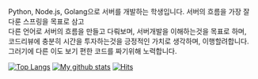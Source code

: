 Python, Node.js, Golang으로 서버를 개발하는 학생입니다.
서버의 흐름을 가장 잘 다룬 스프링을 목표로 삼고  
다른 언어로 서버의 흐름을 만들고 다뤄보며, 서버개발을 이해하는것을 목표로 하며,  
코드리뷰에 충분히 시간을 투자하는것을 긍정적인 가치로 생각하며, 이행할려합니다.  
그러기에 다른 이도 보기 편한 코드를 짜기위해 노력합니다.  





[![Top Langs](https://github-readme-stats.vercel.app/api/top-langs/?username=sunrabbit123&hide_langs_below=0.5)](https://github.com/sunrabbit123)
[![My github stats](https://github-readme-stats.vercel.app/api?username=sunrabbit123&show_icons=true&hide_border=true&count_private=true)](https://github.com/sunrabbit123)
[![Hits](https://hits.seeyoufarm.com/api/count/incr/badge.svg?url=https%3A%2F%2Fgithub.com%2Fsunrabibt123&count_bg=%2379C83D&title_bg=%23555555&icon=&icon_color=%23E7E7E7&title=hits&edge_flat=false)](https://hits.seeyoufarm.com)
